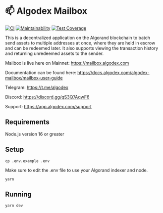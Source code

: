 # 📫 Algodex Mailbox

[![CI](https://github.com/algodex/algodex-mailbox/actions/workflows/ci.yml/badge.svg)](https://github.com/algodex/algodex-mailbox/actions/workflows/ci.yml)
[![Maintainability](https://api.codeclimate.com/v1/badges/2a30c0c3014ebbacadf8/maintainability)](https://codeclimate.com/repos/6243908fbb490c6f2b0019ea/maintainability)
[![Test Coverage](https://api.codeclimate.com/v1/badges/2a30c0c3014ebbacadf8/test_coverage)](https://codeclimate.com/repos/6243908fbb490c6f2b0019ea/test_coverage)

This is a decentralized application on the Algorand blockchain to batch send assets to multiple addresses at once, where they are held in escrow and can be redeemed later. It also supports viewing the transaction history and returning unredeemed assets to the sender.

Mailbox is live here on Mainnet: https://mailbox.algodex.com

Documentation can be found here: https://docs.algodex.com/algodex-mailbox/mailbox-user-guide

Telegram: https://t.me/algodex

Discord: https://discord.gg/qS3Q7AqwF6

Support: https://app.algodex.com/support

## Requirements

Node.js version 16 or greater

## Setup

`cp .env.example .env`

Make sure to edit the .env file to use your Algorand indexer and node.

`yarn`

## Running

`yarn dev`
